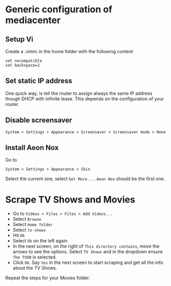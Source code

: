 # Generic configuration of mediacenter

## Setup Vi

Create a .vimrc in the home folder with the following content

```
set nocompatible
set backspace=2
```

## Set static IP address

One quick way, is tell the router to assign always the same IP address though
DHCP with infinite lease. This depends on the configuration of your router.


## Disable screensaver

```
System > Settings > Appearance > Screensaver > Screensaver mode > None
```


## Install Aeon Nox

Go to

```
System > Settings > Appearance > Skin
```

Select the current one, select `Get More...`. `Aeon Nox` should be the first
one.

# Scrape TV Shows and Movies

* Go to `Videos > Files > Files > Add Videos...`
* Select `Browse`
* Select `Home folder`
* Select `tv-shows`
* Hit `Ok`
* Select `Ok` on the left again
* In the next screen, on the right of `This directory contains`, move the
  arrows to see the options. Select `TV Shows` and in the dropdown ensure
  `The TVDB` is selected.
* Click `Ok`. Say `Yes` in the next screen to start scraping and get all the
info about the TV Shows.

Repeat the steps for your Movies folder.
